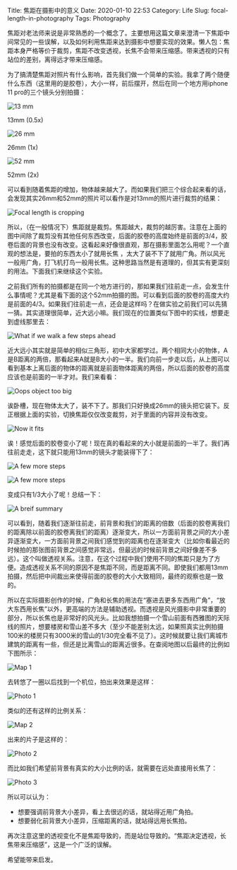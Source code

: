 Title: 焦距在摄影中的意义
Date: 2020-01-10 22:53
Category: Life
Slug: focal-length-in-photography
Tags: Photography

焦距对老法师来说是非常熟悉的一个概念了。主要想用这篇文章来澄清一下焦距中间常见的一些误解，以及如何利用焦距来达到摄影中想要实现的效果。懒人包：焦距本身严格等价于裁剪，焦距不改变透视，长焦不会带来压缩感。带来透视的只有站位的差别，离得远才带来压缩感。

为了搞清楚焦距对照片有什么影响，首先我们做一个简单的实验。我拿了两个随便什么东西（这里用的是胶卷），大小一样，前后摆开，然后在同一个地方用iphone 11 pro的三个镜头分别拍摄：

![13 mm](images/focal_length_scene2_14mm.jpg)

13mm (0.5x)

![26 mm](images/focal_length_scene2_26mm.jpg)

26mm (1x)

![52 mm](images/focal_length_scene2_52mm.jpg)

52mm (2x)

可以看到随着焦距的增加，物体越来越大了。而如果我们把三个综合起来看的话，会发现其实26mm和52mm的照片可以看作是对13mm的照片进行裁剪的结果：

![Focal length is cropping](images/focal_length_scene2_figure.jpg)

所以，（在一般情况下）焦距就是裁剪。焦距越大，裁剪的越厉害。注意在上面的图中间除了裁剪没有其他任何东西改变，后面的胶卷的高度始终是前面的3/4，胶卷后面的背景也没有改变。这看起来好像很直观，那在摄影里面怎么用呢？一个直观的想法是，要拍的东西太小了就用长焦 ，太大了装不下了就用广角。所以风光一般用广角，打飞机打鸟一般用长焦。这种思路当然是有道理的，但其实有更深刻的用法。下面我们来继续这个实验。

之前我们所有的拍摄都是在同一个地方进行的，那如果我们往前走一点，会发生什么事情呢？尤其是看下面的这个52mm拍摄的图。可以看到后面的胶卷的高度大约是前面的4/3。如果我们往前走一点，还会是这样吗？在做实验之前我们可以先猜一猜。其实道理很简单，近大远小嘛。我们现在的位置类似下图中的实线，想要走到虚线那里去：

![What if we walk a few steps ahead](images/focal_length_scene1_figure2.png)

近大远小其实就是简单的相似三角形，初中大家都学过。两个相同大小的物体，A是B距离的两倍，那看起来A就是B大小的一半。我们向前一步走以后，从上图可以看到基本上离后面的物体的距离就是前面物体距离的两倍，所以后面的胶卷的高度应该也是前面的一半才对。我们来看看：

![Oops object too big](images/focal_length_26mm_cropped.jpg)

诶卧槽，现在物体太大了，装不下了。那我们只好换成26mm的镜头把它装下。反正根据上面的实验，切换焦距仅仅改变裁剪，对于里面的内容并没有改变。

![Now it fits](images/focal_length_26mm.jpg)

诶！感觉后面的胶卷变小了呢！现在真的看起来的大小就是前面的一半了。我们再往前走走，这下就只能用13mm的镜头才能装得下了：

![A few more steps](images/focal_length_scene1_figure5.png)

![A few more steps](images/focal_length_14mm.jpg)

变成只有1/3大小了呢！总结一下：

![A breif summary](images/focal_length_scene1_figure_overall.jpg)

可以看到，随着我们逐渐往前走，前背景和我们的距离的倍数（后面的胶卷离我们的距离除以前面的胶卷离我们的距离）逐渐变大，所以一方面前背景之间的大小差异逐渐变大，一方面前背景之间我们感觉到的距离也在逐渐变大（比如你看最近的时候拍的那张图前背景之间感觉非常远，但最远的时候前背景之间好像差不多远）。这个叫做透视关系。注意，在这个过程中我们使用不同的焦距只是为了方便。造成透视关系不同的原因不是焦距不同，而是距离不同。即使我们都用13mm拍摄，然后把中间裁出来使得前面的胶卷的大小大致相同，最终的观察也是一致的。

所以在实际摄影创作的时候，广角和长焦的用法在“塞进去更多东西用广角”，“放大东西用长焦”以外，更高端的方法是辅助透视。而透视是风光摄影中非常重要的部分，所以长焦也是非常好的风光头。比如我想拍摄一个雪山前面有西雅图的天际线的照片，想要楼房和雪山差不多大（至少不能差别太远，如果照真实比例拍摄100米的楼房只有3000米的雪山的1/30完全看不见了）。这时候就要让我们离城市建筑的距离有一些，但还是比离雪山的距离近很多。在查阅地图以后最终的比例如下图所示：

![Map 1](images/focal_length_map_chinese.jpg)

去转悠了一圈以后找到一个机位，拍出来效果是这样：

![Photo 1](images/focal_length_SeattleSkyline.jpg)

类似的还有这样的比例关系：

![Map 2](images/focal_length_map2_chinese.jpg)

出来的片子是这样的：

![Photo 2](images/focal_length_RainierWithLenticularClouds.jpg)

而比如我们希望前背景有真实的大小比例的话，就需要在远处直接用长焦了：

![Photo 3](images/focal_length_blowhole.jpg)

所以可以认为：
* 想要强调前背景大小差异，看上去很远的话，就站得近用广角拍。
* 想要弱化前背景大小差异，压缩距离的话，就站得远用长焦拍。

再次注意这里的透视变化不是焦距导致的，而是站位导致的。“焦距决定透视，长焦带来压缩感”，这是一个广泛的误解。

希望能带来启发。
